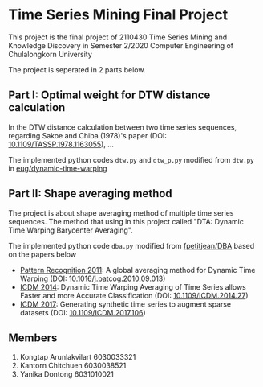 # Time Series Mining Final Project

This project is the final project of 2110430 Time Series Mining and Knowledge Discovery in Semester 2/2020 Computer Engineering of Chulalongkorn University

The project is seperated in 2 parts below.

## Part I: Optimal weight for DTW distance calculation

In the DTW distance calculation between two time series sequences, regarding Sakoe and Chiba (1978)'s paper (DOI: [10.1109/TASSP.1978.1163055](https://doi.org/10.1109/TASSP.1978.1163055)), ...

The implemented python codes ```dtw.py``` and ```dtw_p.py``` modified from ```dtw.py``` in [eug/dynamic-time-warping](https://github.com/eug/dynamic-time-warping) 

## Part II: Shape averaging method

The project is about shape averaging method of multiple time series sequences. The method that using in this project called "DTA: Dynamic Time Warping Barycenter Averaging".

The implemented python code ```dba.py``` modified from [fpetitjean/DBA](https://github.com/fpetitjean/DBA) based on the papers below
* [Pattern Recognition 2011](http://francois-petitjean.com/Research/Petitjean2011-PR.pdf): A global averaging method for Dynamic Time Warping 
(DOI: [10.1016/j.patcog.2010.09.013](https://doi.org/10.1016/j.patcog.2010.09.013))
* [ICDM 2014](http://francois-petitjean.com/Research/Petitjean2014-ICDM-DTW.pdf): Dynamic Time Warping Averaging of Time Series allows Faster and more Accurate Classification
(DOI: [10.1109/ICDM.2014.27](https://doi.org/10.1109/ICDM.2014.27))
* [ICDM 2017](http://francois-petitjean.com/Research/ForestierPetitjean2017-ICDM.pdf): Generating synthetic time series to augment sparse datasets
(DOI: [10.1109/ICDM.2017.106](https://doi.org/10.1109/ICDM.2017.106))

## Members
1. Kongtap Arunlakvilart 6030033321
2. Kantorn Chitchuen 6030038521
3. Yanika Dontong 6031010021
